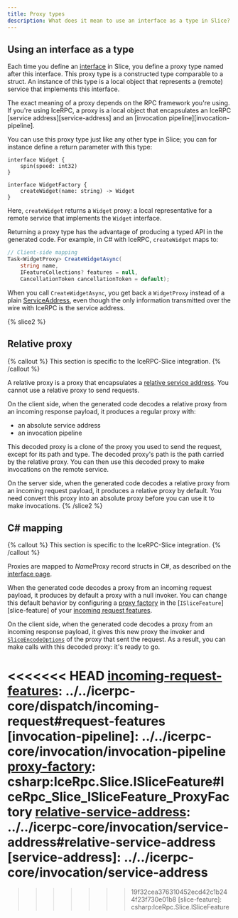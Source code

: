 ```yaml
---
title: Proxy types
description: What does it mean to use an interface as a type in Slice?
---
```


## Using an interface as a type

Each time you define an [interface](interface) in Slice, you define a proxy type named after this interface. This proxy
type is a constructed type comparable to a struct. An instance of this type is a local object that represents a
(remote) service that implements this interface.

The exact meaning of a proxy depends on the RPC framework you're using. If you're using IceRPC, a proxy is a local
object that encapsulates an IceRPC [service address][service-address] and an [invocation pipeline][invocation-pipeline].

You can use this proxy type just like any other type in Slice; you can for instance define a return parameter with this
type:

```slice
interface Widget {
    spin(speed: int32)
}

interface WidgetFactory {
    createWidget(name: string) -> Widget
}
```

Here, `createWidget` returns a `Widget` proxy: a local representative for a remote service that implements the `Widget`
interface.

Returning a proxy type has the advantage of producing a typed API in the generated code. For example, in C# with IceRPC,
`createWidget` maps to:

```csharp
// Client-side mapping
Task<WidgetProxy> CreateWidgetAsync(
    string name,
    IFeatureCollections? features = null,
    CancellationToken cancellationToken = default);
```

When you call `CreateWidgetAsync`, you get back a `WidgetProxy` instead of a plain
[ServiceAddress][csharp-service-address], even though the only information transmitted over the wire with IceRPC is the
service address.

{% slice2 %}

## Relative proxy

{% callout %}
This section is specific to the IceRPC-Slice integration.
{% /callout %}

A relative proxy is a proxy that encapsulates a [relative service address][relative-service-address]. You cannot use a
relative proxy to send requests.

On the client side, when the generated code decodes a relative proxy from an incoming response payload, it produces a
regular proxy with:

- an absolute service address
- an invocation pipeline

This decoded proxy is a clone of the proxy you used to send the request, except for its path and type. The decoded
proxy's path is the path carried by the relative proxy. You can then use this decoded proxy to make invocations on the
remote service.

On the server side, when the generated code decodes a relative proxy from an incoming request payload, it produces a
relative proxy by default. You need convert this proxy into an absolute proxy before you can use it to make invocations.
{% /slice2 %}

## C# mapping

{% callout %}
This section is specific to the IceRPC-Slice integration.
{% /callout %}

Proxies are mapped to *Name*Proxy record structs in C#, as described on the [interface page](interface#c#-mapping).

When the generated code decodes a proxy from an incoming request payload, it produces by default a proxy with a null
invoker. You can change this default behavior by configuring a [proxy factory][proxy-factory] in the
[`ISliceFeature`][slice-feature] of your [incoming request features][incoming-request-features].

On the client side, when the generated code decodes a proxy from an incoming response payload, it gives this new proxy
the invoker and [`SliceEncodeOptions`][encode-options] of the proxy that sent the request. As a result, you can make
calls with this decoded proxy: it's ready to go.

[csharp-service-address]: csharp:IceRpc.ServiceAddress
[encode-options]: csharp:IceRpc.Slice.SliceEncodeOptions
<<<<<<< HEAD
[incoming-request-features]: ../../icerpc-core/dispatch/incoming-request#request-features
[invocation-pipeline]: ../../icerpc-core/invocation/invocation-pipeline
[proxy-factory]: csharp:IceRpc.Slice.ISliceFeature#IceRpc_Slice_ISliceFeature_ProxyFactory
[relative-service-address]: ../../icerpc-core/invocation/service-address#relative-service-address
[service-address]: ../../icerpc-core/invocation/service-address
=======
[incoming-request-features]: ../../icerpc/dispatch/incoming-request#request-features
[proxy-factory]: csharp:IceRpc.Slice.ISliceFeature#IceRpc_Slice_ISliceFeature_ProxyFactory
[relative-service-address]: ../../icerpc/invocation/service-address#relative-service-address
>>>>>>> 19f32cea376310452ecd42c1b244f23f730e01b8
[slice-feature]: csharp:IceRpc.Slice.ISliceFeature

